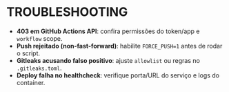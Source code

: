 # TROUBLESHOOTING

- **403 em GitHub Actions API**: confira permissões do token/app e `workflow` scope.
- **Push rejeitado (non-fast-forward)**: habilite `FORCE_PUSH=1` antes de rodar o script.
- **Gitleaks acusando falso positivo**: ajuste `allowlist` ou regras no `.gitleaks.toml`.
- **Deploy falha no healthcheck**: verifique porta/URL do serviço e logs do container.
